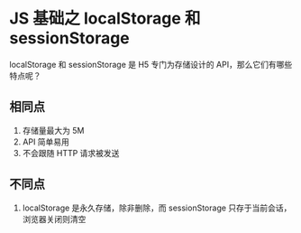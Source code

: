 # JS 基础之 localStorage 和 sessionStorage

localStorage 和 sessionStorage 是 H5 专门为存储设计的 API，那么它们有哪些特点呢？

## 相同点

1. 存储量最大为 5M
2. API 简单易用
3. 不会跟随 HTTP 请求被发送

## 不同点

1. localStorage 是永久存储，除非删除，而 sessionStorage 只存于当前会话，浏览器关闭则清空
